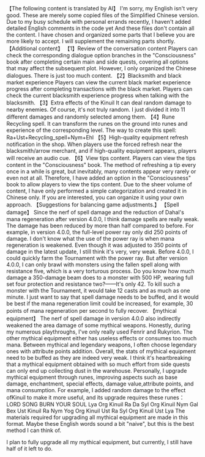 【The following content is translated by AI】
I'm sorry, my English isn't very good.
These are merely some copied files of the Simplified Chinese version.
Due to my busy schedule with personal errands recently, I haven't added detailed English comments in the code yet
And these files don't contain all the content. I have chosen and organized some parts that I believe you are more likely to accept.
I will supplement the remaining parts shortly.
【Additional content】
【1】Review of the conversation content
Players can check the corresponding dialogue option branches in the "Consciousness" book after completing certain main and side quests, covering all options that may affect the subsequent plot.
However, I only organized the Chinese dialogues. There is just too much content.
【2】Blacksmith and black market experience
Players can view the current black market experience progress after completing transactions with the black market.
Players can check the current blacksmith experience progress when talking with the blacksmith.
【3】Extra effects of the Kinuil 
It can deal random damage to nearby enemies. Of course, it's not truly random. I just divided it into 11 different damages and randomly selected among them.
【4】Rune Recycling spell.
It can transform the runes on the ground into runes and experience of the corresponding level.
The way to create this spell:
Ra+Ust+Recycling_spell+Nym+Ehl
【5】High-quality equipment refresh notification in the shop.
When players use the forced refresh near the blacksmith/arrow merchant,
and if high-quality equipment appears, players will receive an audio cue.
【6】View tips content.
Players can view the tips content in the "Consciousness" book. 
The method of refreshing a tip every once in a while is great, but inevitably,
many contents appear very rarely or even not at all. 
Therefore, I have added an option in the "Consciousness" book to allow players to view the tips content. 
Due to the sheer volume of content, I have only performed a simple categorization and created it in Chinese only.
If you are interested, you can organize it using your own approach.
【Suggestions for balancing game adjustments.】
【Spell damage】
Since the nerf of spell damage and the reduction of Dahal's mana regeneration after version 4.0.0,
I think damage spells are really weak.
The damage has been reduced by more than half compared to before. For example, in version 4.0.0, 
the full-level power ray only did 250 points of damage.
I don't know what the use of the power ray is when mana regeneration is weakened. 
Even though it was adjusted to 350 points of damage in the latest update, I still think it's very, very weak.
Before 4.0.0, I could quickly farm the Tournament with the power ray. But after version 4.0.0,
I can only brawl with monsters using the fallen spell along with resistance five, which is a very torturous process. 
Do you know how much damage a 350-damage beam does to a monster with 500 HP,
wearing full set four protection and resistance two?——It's only 42. 
To kill such a monster with the Tournament, it would take 12 casts and as much as one minute.
I just want to say that spell damage needs to be buffed, 
and it would be best if the mana regeneration limit could be increased, 
for example, 30 points of mana regeneration per second to fully recover.
【mythical equipment】
The nerf of spell damage in version 4.0.0 also indirectly weakened the area damage of some mythical weapons. 
Honestly, during my numerous playthroughs, I've only really used Fenrir and Rukyrion. 
The other mythical equipment either has useless effects or consumes too much mana. 
Between mythical and legendary weapons, I often choose legendary ones with attribute points addition.
Overall, the stats of mythical equipment need to be buffed as they are indeed very weak.
I think it's heartbreaking that a mythical equipment obtained with so much effort from side quests can only end up collecting dust in the warehouse. 
Personally, I upgrade mythical equipment through runes, 
improving aspects such as base damage, enchantment, special effects, damage value,attribute points, and mana consumption.
For example, I added random damage to the effect ofKinuil to make it more useful, and its upgrade requires these runes：
LORD SONG BURN YOUR SOUL
Lya Org Kinuil Ra Da
Syl Org Kinuil Nym Gal
Bex Ust Kinuil Ra Nym
Yog Org Kinuil Ust Ra
Syl Org Kinuil Ust Lya
The materials required for upgrading all mythical equipment are made in this format. 
Maybe these English words sound a bit "naive", but this is the best method I can think of.


I plan to fully upgrade all my mythical equipment, but currently, I still have half of it left to do.

